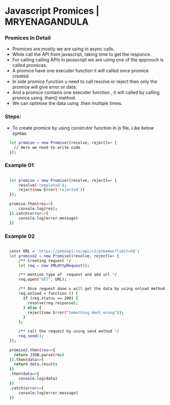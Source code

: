 # Javascript Promices | MRYENAGANDULA 

### Promices In Detail
- Promices are mostly we are using in async calls. 
- While call the API from javascript, taking time to get the responce.
- For calling calling APIs in javascript we are using one of the approuch is called promices.
- A promice have one executer function it will called once promice created
- In side promice function u need to call resolve or reject then only the promice will give error or data.
- And a promice contains one executer function , it will called by calling promice using .then() method.
- We can optimixe the data using .then multiple times.

### Steps:
- To create promice by using construtor function in js file, Like below syntax.

```bash
  let promise = new Promise((resolve, reject)=> {
    // Here we need to write code
  });
```

### Example 01
```bash

  let promise = new Promise((resolve, reject)=> {
      resolve('completed');
      reject(new Error('rejected'))
  });

  promise.then(res=>{
      console.log(res);
  }).catch(error=>{
      console.log(error.message)
  })

```

### Example 02
```bash

  const URL = 'https://pokeapi.co/api/v2/pokemon?limit=50';
  let promise2 = new Promise((resolve, reject)=> {
      /** Creating request */
      let req = new XMLHttpRequest();

      /** mention type of  request and add url */
      req.open("GET", URL);

      /** Once request done u will get the data by using onload method */
      req.onload = function () {
        if (req.status == 200) {
          resolve(req.response);
        } else {
          reject(new Error("Something Went wrong"));
        }
      };

      /** call the request by using send method */
      req.send();
  });

  promise2.then(res=>{
    return JSON.parse(res)
  }).then(data=>{
    return data.results
  })
  .then(data=>{
      console.log(data)
  })
  .catch(error=>{
      console.log(error.message)
  })

```
